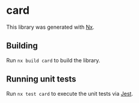 # card

This library was generated with [Nx](https://nx.dev).

## Building

Run `nx build card` to build the library.

## Running unit tests

Run `nx test card` to execute the unit tests via [Jest](https://jestjs.io).
